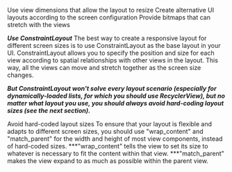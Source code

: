 
Use view dimensions that allow the layout to resize
Create alternative UI layouts according to the screen configuration
Provide bitmaps that can stretch with the views


***Use ConstraintLayout***
The best way to create a responsive layout for different screen sizes is to use ConstraintLayout 
as the base layout in your UI. ConstraintLayout allows you to specify the position and size for each view according to spatial relationships with other views in the layout. This way, all the views can move and stretch together as the screen size changes.

***But ConstraintLayout won't solve every layout scenario (especially for dynamically-loaded lists, for which you should use RecyclerView), but no matter what layout you use, you should always avoid hard-coding layout sizes (see the next section).***


Avoid hard-coded layout sizes
To ensure that your layout is flexible and adapts to different screen sizes, you should use "wrap_content" and "match_parent" for the width and height of most view components, instead of hard-coded sizes.
***"wrap_content" tells the view to set its size to whatever is necessary to fit the content within that view.
***"match_parent" makes the view expand to as much as possible within the parent view.
